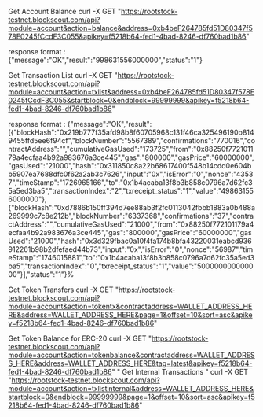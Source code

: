 Get Account Balance
curl -X GET "https://rootstock-testnet.blockscout.com/api?module=account&action=balance&address=0xb4beF264785fd51D80347f578E0245fCcdF3C055&apikey=f5218b64-fed1-4bad-8246-df760bad1b86"

response format : {"message":"OK","result":"998631556000000","status":"1"}

Get Transaction List
curl -X GET "https://rootstock-testnet.blockscout.com/api?module=account&action=txlist&address=0xb4beF264785fd51D80347f578E0245fCcdF3C055&startblock=0&endblock=99999999&apikey=f5218b64-fed1-4bad-8246-df760bad1b86"

response format : {"message":"OK","result":[{"blockHash":"0x219b777f35afd98b8f60705968c131f46ca325496190b8149455ffd5ee6f94cf","blockNumber":"5567389","confirmations":"770016","contractAddress":"","cumulativeGasUsed":"173725","from":"0x88250f772101179a4ecfaa4b92a983676a3ce445","gas":"800000","gasPrice":"60000000","gasUsed":"21000","hash":"0x311850c8a22b68617400f548b14cdd0e604bb5907ea7688dfc0f62a2ab3c7626","input":"0x","isError":"0","nonce":"43537","timeStamp":"1726965166","to":"0x1b4acaba13f8b3b858c0796a7d62fc35a5ed3ba5","transactionIndex":"2","txreceipt_status":"1","value":"498631556000000"},{"blockHash":"0xd7886b150ff394d7ee88ab3f2fc0113042fbbb1883a0b488a269999c7c8e212b","blockNumber":"6337368","confirmations":"37","contractAddress":"","cumulativeGasUsed":"21000","from":"0x88250f772101179a4ecfaa4b92a983676a3ce445","gas":"800000","gasPrice":"60000000","gasUsed":"21000","hash":"0x3d329fbac0a10f4fa174b8bfa43220031eabcd936912261b98b2dfefaed44b73","input":"0x","isError":"0","nonce":"56987","timeStamp":"1746015881","to":"0x1b4acaba13f8b3b858c0796a7d62fc35a5ed3ba5","transactionIndex":"0","txreceipt_status":"1","value":"500000000000000"}],"status":"1"}%

Get Token Transfers
curl -X GET "https://rootstock-testnet.blockscout.com/api?module=account&action=tokentx&contractaddress=WALLET_ADDRESS_HERE&address=WALLET_ADDRESS_HERE&page=1&offset=10&sort=asc&apikey=f5218b64-fed1-4bad-8246-df760bad1b86"

Get Token Balance for ERC-20
curl -X GET "https://rootstock-testnet.blockscout.com/api?module=account&action=tokenbalance&contractaddress=WALLET_ADDRESS_HERE&address=WALLET_ADDRESS_HERE&tag=latest&apikey=f5218b64-fed1-4bad-8246-df760bad1b86"
"
Get Internal Transactions
"
curl -X GET "https://rootstock-testnet.blockscout.com/api?module=account&action=txlistinternal&address=WALLET_ADDRESS_HERE&startblock=0&endblock=99999999&page=1&offset=10&sort=asc&apikey=f5218b64-fed1-4bad-8246-df760bad1b86"
